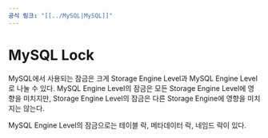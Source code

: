 ```yaml
---
공식 링크: "[[../MySQL|MySQL]]"
---
```

# MySQL Lock
MySQL에서 사용되는 잠금은 크게 Storage Engine Level과 MySQL Engine Level로 나눌 수 있다. MySQL Engine Level의 잠금은 모든 Storage Engine Level에 영향을 미치지만, Storage Engine Level의 잠금은 다른 Storage Engine에 영향을 미치지는 않는다.

MySQL Engine Level의 잠금으로는 테이블 락, 메타데이터 락, 네임드 락이 있다.
